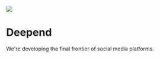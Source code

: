 <img src="https://avatars.githubusercontent.com/u/90875841?s=200&v=4">

Deepend
===============
We're developing the final frontier of social media platforms.
